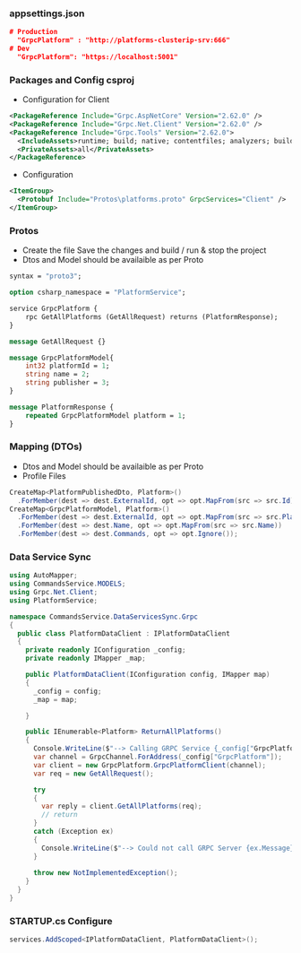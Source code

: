 ### appsettings.json
```json
# Production
  "GrpcPlatform" : "http://platforms-clusterip-srv:666"
# Dev
  "GrpcPlatform": "https://localhost:5001"
```

### Packages and Config csproj
- Configuration for Client
```xml
<PackageReference Include="Grpc.AspNetCore" Version="2.62.0" />
<PackageReference Include="Grpc.Net.Client" Version="2.62.0" />
<PackageReference Include="Grpc.Tools" Version="2.62.0">
  <IncludeAssets>runtime; build; native; contentfiles; analyzers; buildtransitive</IncludeAssets>
  <PrivateAssets>all</PrivateAssets>
</PackageReference>
```
- Configuration
```xml
<ItemGroup>
  <Protobuf Include="Protos\platforms.proto" GrpcServices="Client" />
</ItemGroup>
```

### Protos
- Create the file Save the changes and build / run & stop the project
- Dtos and Model should be availaible as per Proto
```proto
syntax = "proto3";

option csharp_namespace = "PlatformService";

service GrpcPlatform {
    rpc GetAllPlatforms (GetAllRequest) returns (PlatformResponse);
}

message GetAllRequest {}

message GrpcPlatformModel{
    int32 platformId = 1;
    string name = 2;
    string publisher = 3;
}

message PlatformResponse {
    repeated GrpcPlatformModel platform = 1;
}
```

### Mapping (DTOs)
- Dtos and Model should be availaible as per Proto
- Profile Files
```c#
CreateMap<PlatformPublishedDto, Platform>()
  .ForMember(dest => dest.ExternalId, opt => opt.MapFrom(src => src.Id));
CreateMap<GrpcPlatformModel, Platform>()
  .ForMember(dest => dest.ExternalId, opt => opt.MapFrom(src => src.PlatformId))
  .ForMember(dest => dest.Name, opt => opt.MapFrom(src => src.Name))
  .ForMember(dest => dest.Commands, opt => opt.Ignore());
```
### Data Service Sync

```csharp
using AutoMapper;
using CommandsService.MODELS;
using Grpc.Net.Client;
using PlatformService;

namespace CommandsService.DataServicesSync.Grpc
{
  public class PlatformDataClient : IPlatformDataClient
  {
    private readonly IConfiguration _config;
    private readonly IMapper _map;

    public PlatformDataClient(IConfiguration config, IMapper map)
    {
      _config = config;
      _map = map;

    }

    public IEnumerable<Platform> ReturnAllPlatforms()
    {
      Console.WriteLine($"--> Calling GRPC Service {_config["GrpcPlatform"]}");
      var channel = GrpcChannel.ForAddress(_config["GrpcPlatform"]);
      var client = new GrpcPlatform.GrpcPlatformClient(channel);
      var req = new GetAllRequest();

      try
      {
        var reply = client.GetAllPlatforms(req);
        // return 
      }
      catch (Exception ex)
      {
        Console.WriteLine($"--> Could not call GRPC Server {ex.Message}");
      }
      
      throw new NotImplementedException();
    }
  }
}
```

### STARTUP.cs Configure
```csharp
services.AddScoped<IPlatformDataClient, PlatformDataClient>();
```